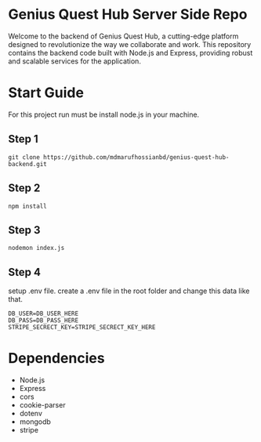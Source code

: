 # Genius Quest Hub Server Side Repo

Welcome to the backend of Genius Quest Hub, a cutting-edge platform designed to revolutionize the way we collaborate and work. This repository contains the backend code built with Node.js and Express, providing robust and scalable services for the application.
# Start Guide
For this project run must be install node.js in your machine.
## Step 1
  ```
  git clone https://github.com/mdmarufhossianbd/genius-quest-hub-backend.git
  ```
## Step 2
  ```
npm install
  ```
## Step 3
  ```
nodemon index.js
  ```
## Step 4
 setup .env file.
 create a .env file in the root folder and change this data like that.

```
DB_USER=DB_USER_HERE
DB_PASS=DB_PASS_HERE
STRIPE_SECRECT_KEY=STRIPE_SECRECT_KEY_HERE
```
 
# Dependencies
- Node.js
- Express
- cors
- cookie-parser
- dotenv
- mongodb
- stripe
